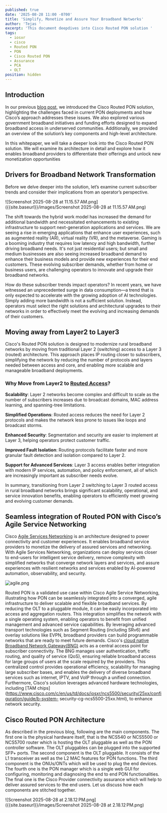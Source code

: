 ```yaml
---
published: true
date: '2025-08-28 11:00 -0700'
title: 'Simplify, Monetize and Assure Your Broadband Networks'
author: 'Tejas '
excerpt: 'This document deepdives into Cisco Routed PON solution '
tags:
  - iosxr
  - cisco
  - Routed PON
  - PON
  - Cisco Routed PON
  - Assurance
  - PCA
  - OLT
position: hidden
---
```

## Introduction

In our previous [blog post](https://xrdocs.io/routed-pon/tutorials/cisco-routed-pon-whitepaper/), we introduced the Cisco Routed PON solution, highlighting the challenges faced in current PON deployments and how Cisco’s approach addresses these issues. We also explored various government broadband initiatives and funding efforts designed to expand broadband access in underserved communities. Additionally, we provided an overview of the solution’s key components and high-level architecture.


In this whitepaper, we will take a deeper look into the Cisco Routed PON solution. We will examine its architecture in detail and explore how it enables broadband providers to differentiate their offerings and unlock new monetization opportunities

## Drivers for Broadband Network Transformation

Before we delve deeper into the solution, let’s examine current subscriber trends and consider their implications from an operator’s perspective.

![Screenshot 2025-08-28 at 11.15.57 AM.png]({{site.baseurl}}/images/Screenshot 2025-08-28 at 11.15.57 AM.png)

The shift towards the hybrid work model has increased the demand for additional bandwidth and necessitated enhancements to existing infrastructure to support next-generation applications and services. We are seeing a rise in emerging applications that enhance user experiences, such as augmented reality (AR), virtual reality (VR), and the metaverse. Gaming is a booming industry that requires low latency and high bandwidth, further driving broadband needs. It's not just residential users; but small and medium businesses are also seeing increased broadband demand to enhance their business models and provide new experiences for their end customers. These evolving subscriber demands, whether from home or business users, are challenging operators to innovate and upgrade their broadband networks.

How do these subscriber trends impact operators? In recent years, we have witnessed an unprecedented surge in data consumption—a trend that is only expected to accelerate with the growing adoption of AI technologies. Simply adding more bandwidth is not a sufficient solution. Instead, operators must select the right solutions and architectural upgrades to their networks in order to effectively meet the evolving and increasing demands of their customers.

## Moving away from Layer2 to Layer3

Cisco's Routed PON solution is designed to modernize rural broadband networks by moving from traditional Layer 2 (switching) access to a Layer 3 (routed) architecture. This approach places IP routing closer to subscribers, simplifying the network by reducing the number of protocols and layers needed between access and core, and enabling more scalable and manageable broadband deployments. 


### Why Move from Layer2 to [Routed Access]([[Reference](https://xrdocs.io/design/blogs/2023-11-15-routed-access-for-rural-broadband/)])?

**Scalability**: Layer 2 networks become complex and difficult to scale as the number of subscribers increases due to broadcast domains, MAC address learning, and spanning-tree limitations.

**Simplified Operations**: Routed access reduces the need for Layer 2 protocols and makes the network less prone to issues like loops and broadcast storms.

**Enhanced Security**: Segmentation and security are easier to implement at Layer 3, helping operators protect customer traffic.

**Improved Fault Isolation**: Routing protocols facilitate faster and more granular fault detection and isolation compared to Layer 2.

**Support for Advanced Services**: Layer 3 access enables better integration with modern IP services, automation, and policy enforcement, all of which are increasingly important as subscriber needs evolve.

In summary, transitioning from Layer 2 switching to Layer 3 routed access in rural broadband networks brings significant scalability, operational, and service innovation benefits, enabling operators to efficiently meet growing and evolving customer demands.


## Seamless integration of Routed PON with Cisco’s Agile Service Networking

Cisco [Agile Services Networking](https://www.cisco.com/c/en/us/products/collateral/service-provider/agile-services/agile-services-networking-so.html) is an architecture designed to power connectivity and customer experiences. It enables broadband service providers to monetize the delivery of assured services and networking. With Agile Services Networking, organizations can  deploy services closer to end-users for intelligent service delivery, remove complexity with simplified networks that converge network layers and services, and assure experiences with resilient networks and services enabled by AI-powered automation, observability, and security.

![agile.png]({{site.baseurl}}/images/agile.png)

Routed PON is a validated use case within Cisco Agile Service Networking, illustrating how PON can be seamlessly integrated into a converged, agile infrastructure to deliver scalable and flexible broadband services. By reducing the OLT to a pluggable module, it can be easily incorporated into access and aggregation routers. This integration simplifies the network with a single operating system, enabling operators to benefit from unified management and advanced service capabilities.
By leveraging advanced transport technologies such as Segment Routing (including SRv6) and overlay solutions like EVPN, broadband providers can build programmable networks that are ready to meet future demands. Cisco's [cloud native Broadband Network Gateway(BNG)](https://www.cisco.com/c/en/us/td/docs/routers/asr9000/software/25xx/cloud-native-bng/configuration/guide/b-cnbng-user-plane-cg-asr9000-25xx/cloud-native-bng-overview.pdf) acts as a central access point for subscriber connectivity. The BNG manages user authentication, traffic routing, and quality of service (QoS), ensuring reliable broadband access for large groups of users at the scale required by the providers. This centralized control provides operational efficiency, scalability for managing large subscriber bases, and enables the delivery of diverse broadband services such as internet, IPTV, and VoIP through a unified connection.
Furthermore, Cisco's solution leverages advanced hardware technologies, including [TAM chips] (https://www.cisco.com/c/en/us/td/docs/iosxr/ncs5500/security/25xx/configuration/guide/b-system-
security-cg-ncs5500-25xx.html), to enhance network security.

## Cisco Routed PON Architecture

As described in the previous blog, following are the main components. The first one is the physical hardware itself, that is the NCS540 or NCS5500 or NCS5700 router which is hosting the OLT pluggable as well as the PON controller software. The OLT pluggables can be plugged into the supported SFP+ ports. The second component is the OLT pluggable. It consists of the L1 transceiver as well as the L2 MAC features for PON functions. The third component is the ONUs/ONTs which will be used to plug the end devices. The fourth one is the PON manager which is a single web GUI for configuring, monitoring and diagnosing the end to end PON functionalities. The final one is the Cisco Provider connectivity assurance which will help to deliver assured services to the end users. Let us discuss how each components are stitched together. 

![Screenshot 2025-08-28 at 2.18.12 PM.png]({{site.baseurl}}/images/Screenshot 2025-08-28 at 2.18.12 PM.png)


